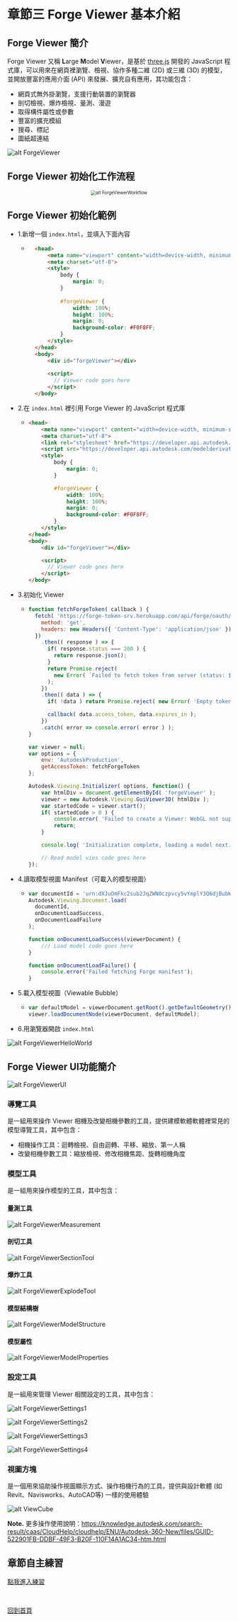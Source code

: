 # 章節三 Forge Viewer 基本介紹

## Forge Viewer 簡介

Forge Viewer 又稱 **L**arge **M**odel **V**iewer，是基於 [three.js](https://threejs.org/) 開發的 JavaScript 程式庫，可以用來在網頁裡瀏覽、檢視、協作多種二維 (2D) 或三維 (3D) 的模型，並開放豐富的應用介面 (API) 來發展、擴充自有應用，其功能包含：

- 網頁式無外掛瀏覽，支援行動裝置的瀏覽器
- 剖切檢視、爆炸檢視、量測、漫遊
- 取得構件屬性或參數
- 豐富的擴充模組
- 搜尋、標記
- 圖紙超連結

![alt ForgeViewer](img/forge-viewer.png)

## Forge Viewer 初始化工作流程

<div style="text-align:center">
  <img src="img/forge-viewer-workflow.png" alt="alt ForgeViewerWorkflow" style="zoom:70%;" />
</div>

## Forge Viewer 初始化範例

- 1.新增一個 `index.html`，並填入下面內容

  - ```html
      <head>
          <meta name="viewport" content="width=device-width, minimum-scale=1.0, initial-scale=1, user-scalable=no" />
          <meta charset="utf-8">
          <style>
              body {
                  margin: 0;
              }
      
              #forgeViewer {
                  width: 100%;
                  height: 100%;
                  margin: 0;
                  background-color: #F0F8FF;
              }
          </style>
      </head>
      <body>
          <div id="forgeViewer"></div>
      
          <script>
            // Viewer code goes here
          </script>
      </body>
      ```

- 2.在 `index.html` 裡引用 Forge Viewer 的 JavaScript 程式庫

  - ```html
    <head>
        <meta name="viewport" content="width=device-width, minimum-scale=1.0, initial-scale=1, user-scalable=no" />
        <meta charset="utf-8">
        <link rel="stylesheet" href="https://developer.api.autodesk.com/modelderivative/v2/viewers/7.16/style.min.css" type="text/css">
        <script src="https://developer.api.autodesk.com/modelderivative/v2/viewers/7.16/viewer3D.js"></script>
        <style>
            body {
                margin: 0;
            }
    
            #forgeViewer {
                width: 100%;
                height: 100%;
                margin: 0;
                background-color: #F0F8FF;
            }
        </style>
    </head>
    <body>
        <div id="forgeViewer"></div>
    
        <script>
          // Viewer code goes here
        </script>
    </body>
    ```

- 3.初始化 Viewer

  - ```javascript
    function fetchForgeToken( callback ) {
      fetch( 'https://forge-token-srv.herokuapp.com/api/forge/oauth/token', {
        method: 'get',
        headers: new Headers({ 'Content-Type': 'application/json' }),
      })
        .then(( response ) => {
          if( response.status === 200 ) {
            return response.json();
          }
          return Promise.reject(
            new Error( `Failed to fetch token from server (status: ${response.status}, message: ${response.statusText})` ),
          );
        })
        .then(( data ) => {
          if( !data ) return Promise.reject( new Error( 'Empty token response' ) );
    
          callback( data.access_token, data.expires_in );
        })
        .catch( error => console.error( error ) );
    }
    
    var viewer = null;
    var options = {
        env: 'AutodeskProduction',
        getAccessToken: fetchForgeToken
    };
    
    Autodesk.Viewing.Initializer( options, function() {
        var htmlDiv = document.getElementById( 'forgeViewer' );
        viewer = new Autodesk.Viewing.GuiViewer3D( htmlDiv );
        var startedCode = viewer.start();
        if( startedCode > 0 ) {
            console.error( 'Failed to create a Viewer: WebGL not supported.' );
            return;
        }
    
        console.log( 'Initialization complete, loading a model next...' );
    
        // Read model vies code goes here
    });
    ```

- 4.讀取模型視圖 Manifest（可載入的模型視圖）

  - ```javascript
    var documentId = 'urn:dXJuOmFkc2sub2JqZWN0czpvcy5vYmplY3Q6djBubW1ybnJ2dWpwZWl2Z3lvbXlwaWxxcGVodnRucHctcGVyc2lzdGVudC9hZHNrLWZvcmdlLWhlbGxvd29ybGQucnZ0';
    Autodesk.Viewing.Document.load(
      documentId,
      onDocumentLoadSuccess,
      onDocumentLoadFailure
    );
    
    function onDocumentLoadSuccess(viewerDocument) {
      	/// Load model code goes here
    }
    
    function onDocumentLoadFailure() {
        console.error('Failed fetching Forge manifest');
    }
    ```

- 5.載入模型視圖（Viewable Bubble）

  - ```javascript
    var defaultModel = viewerDocument.getRoot().getDefaultGeometry();
    viewer.loadDocumentNode(viewerDocument, defaultModel);
    ```

- 6.用瀏覽器開啟 `index.html`

![alt ForgeViewerHelloWorld](img/forge-viewer-hello-world.jpg)

## Forge Viewer UI功能簡介

![alt ForgeViewerUI](img/forge-viewer-ui.png)

### 導覽工具

是一組用來操作 Viewer 相機及改變相機參數的工具，提供建模軟體軟體裡常見的模型導覽工具，其中包含：

- 相機操作工具：迴轉檢視、自由迴轉、平移、縮放、第一人稱
- 改變相機參數工具：縮放檢視、修改相機焦距、旋轉相機角度

### 模型工具

是一組用來操作模型的工具，其中包含：

#### 量測工具

![alt ForgeViewerMeasurement](img/forge-viewer-measurement.png)

#### 剖切工具

![alt ForgeViewerSectionTool](img/forge-viewer-section-tool.png)

#### 爆炸工具

![alt ForgeViewerExplodeTool](img/forge-viewer-explode-tool.gif)

#### 模型結構樹

![alt ForgeViewerModelStructure](img/forge-viewer-model-structure.png)

#### 模型屬性

![alt ForgeViewerModelProperties](img/forge-viewer-model-properties.png)

### 設定工具

是一組用來管理 Viewer 相關設定的工具，其中包含：

![alt ForgeViewerSettings1](img/forge-viewer-settings-1.png)

![alt ForgeViewerSettings2](img/forge-viewer-settings-2.png)

![alt ForgeViewerSettings3](img/forge-viewer-settings-3.png)

![alt ForgeViewerSettings4](img/forge-viewer-settings-4.png)

### 視圖方塊

是一個用來協助操作視圖顯示方式、操作相機行為的工具，提供與設計軟體 (如Revit、Navisworks、AutoCAD等) 一樣的使用體驗

![alt ViewCube](img/forge-viewer-viewcube.png)

**Note.** 更多操作使用說明：<https://knowledge.autodesk.com/search-result/caas/CloudHelp/cloudhelp/ENU/Autodesk-360-New/files/GUID-522901FB-DDBF-49F3-B20F-110F14A1AC34-htm.html>

## 章節自主練習

[點我進入練習](Practice.md)

<br/>

[回到首頁](../README.md)